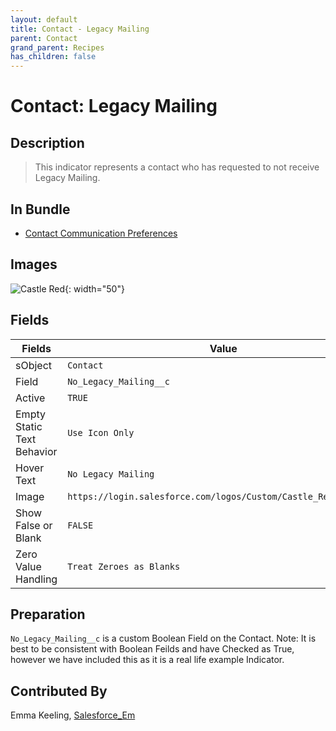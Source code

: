 ```yaml
---
layout: default
title: Contact - Legacy Mailing
parent: Contact
grand_parent: Recipes
has_children: false
---
```



# Contact: Legacy Mailing

## Description
> This indicator represents a contact who has requested to not receive Legacy Mailing.

## In Bundle
* [Contact Communication Preferences](../bundle-contact-communication-preferences)

## Images 

![Castle Red](https://login.salesforce.com/logos/Custom/Doc_Green/logo.png){: width="50"}

## Fields

Fields | Value
-- | --
sObject | `Contact`
Field | `No_Legacy_Mailing__c`
Active | `TRUE`
Empty Static Text Behavior | `Use Icon Only`
Hover Text | `No Legacy Mailing`
Image | `https://login.salesforce.com/logos/Custom/Castle_Red/logo.png`
Show False or Blank | `FALSE`
Zero Value Handling | `Treat Zeroes as Blanks`

## Preparation
`No_Legacy_Mailing__c` is a custom Boolean Field on the Contact.
Note: It is best to be consistent with Boolean Feilds and have Checked as True, however we have included this as it is a real life example Indicator. 

## Contributed By
Emma Keeling, [Salesforce_Em](https://github.com/Salesforce-Em)